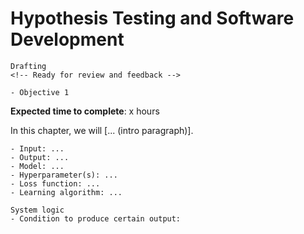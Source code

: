# Hypothesis Testing and Software Development

<!-- Capitalise initials. As compact as possible, prefer ONE line. -->
<!-- We use **UK** English spelling. -->
<!-- File names should be all lowercase, with words separated by hyphens (-), and no spaces.  Each chapter must include an "overview.md" and "quiz-sum-ref.md"-->

```{admonition} Status
Drafting
<!-- Ready for review and feedback -->
```

```{admonition} Objectives
- Objective 1
```

**Expected time to complete**: x hours

In this chapter, we will [... (intro paragraph)].

```{admonition} Ingredients
- Input: ...
- Output: ...
- Model: ...
- Hyperparameter(s): ...
- Loss function: ...
- Learning algorithm: ...
```

```{admonition} Transparency
System logic
- Condition to produce certain output:
```

<!-- - What input to produce certain output:
- How to produce certain output: -->
